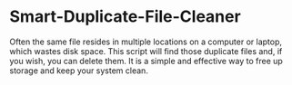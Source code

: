 # Smart-Duplicate-File-Cleaner
Often the same file resides in multiple locations on a computer or laptop, which wastes disk space. This script will find those duplicate files and, if you wish, you can delete them. It is a simple and effective way to free up storage and keep your system clean.
